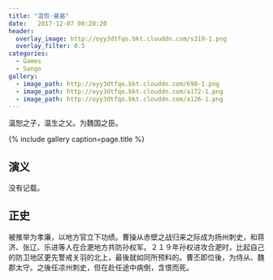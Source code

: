 ```yaml
---
title: "温恢·曼基"
date:   2017-12-07 08:20:20
header:
  overlay_image: http://oyy3dtfqo.bkt.clouddn.com/s319-1.png
  overlay_filter: 0.5
categories:
  - Games
  - Sango
gallery:
  - image_path: http://oyy3dtfqo.bkt.clouddn.com/690-1.png
  - image_path: http://oyy3dtfqo.bkt.clouddn.com/a172-1.png
  - image_path: http://oyy3dtfqo.bkt.clouddn.com/a126-1.png
---
```


温恕之子，温生之父。为魏国之臣。

{% include gallery caption=page.title %}

## 演义

没有记载。

## 正史

被推举为孝廉，以地方官立下功绩。曹操从赤壁之战归来之际成为扬州刺史，和蒋济、张辽、乐进等人在合淝地方共防孙权军。２１９年孙权进攻合淝时，比起自己的防卫地区更先警戒关羽的北上，最後就如同所预料的。曹丕即位後，为侍从、魏郡太守。之後任凉州刺史，但在赴任途中病倒，含恨而死。